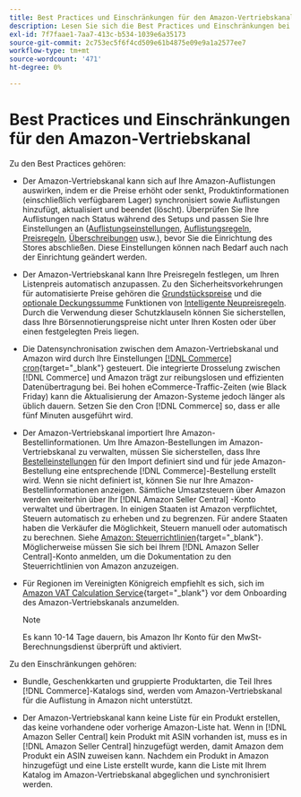 ```yaml
---
title: Best Practices und Einschränkungen für den Amazon-Vertriebskanal
description: Lesen Sie sich die Best Practices und Einschränkungen bei der Verwendung des Amazon-Vertriebskanals für Adobe Commerce und Magento Open Source durch.
exl-id: 7f7faae1-7aa7-413c-b534-1039e6a35173
source-git-commit: 2c753ec5f6f4cd509e61b4875e09e9a1a2577ee7
workflow-type: tm+mt
source-wordcount: '471'
ht-degree: 0%

---
```


# Best Practices und Einschränkungen für den Amazon-Vertriebskanal

Zu den Best Practices gehören:

- Der Amazon-Vertriebskanal kann sich auf Ihre Amazon-Auflistungen auswirken, indem er die Preise erhöht oder senkt, Produktinformationen (einschließlich verfügbarem Lager) synchronisiert sowie Auflistungen hinzufügt, aktualisiert und beendet (löscht). Überprüfen Sie Ihre Auflistungen nach Status während des Setups und passen Sie Ihre Einstellungen an ([Auflistungseinstellungen](./listing-settings.md), [Auflistungsregeln](./listing-rules.md), [Preisregeln](./pricing-products.md), [Überschreibungen](./overrides.md) usw.), bevor Sie die Einrichtung des Stores abschließen. Diese Einstellungen können nach Bedarf auch nach der Einrichtung geändert werden.

- Der Amazon-Vertriebskanal kann Ihre Preisregeln festlegen, um Ihren Listenpreis automatisch anzupassen. Zu den Sicherheitsvorkehrungen für automatisierte Preise gehören die [Grundstückspreise](./floor-price.md) und die [optionale Deckungssumme](./optional-ceiling-price.md) Funktionen von [Intelligente Neupreisregeln](./intelligent-repricing-rules.md). Durch die Verwendung dieser Schutzklauseln können Sie sicherstellen, dass Ihre Börsennotierungspreise nicht unter Ihren Kosten oder über einen festgelegten Preis liegen.

- Die Datensynchronisation zwischen dem Amazon-Vertriebskanal und Amazon wird durch Ihre Einstellungen [[!DNL Commerce] cron](https://docs.magento.com/user-guide/system/cron.html){target=&quot;_blank&quot;} gesteuert. Die integrierte Drosselung zwischen [!DNL Commerce] und Amazon trägt zur reibungslosen und effizienten Datenübertragung bei. Bei hohen eCommerce-Traffic-Zeiten (wie Black Friday) kann die Aktualisierung der Amazon-Systeme jedoch länger als üblich dauern. Setzen Sie den Cron [!DNL Commerce] so, dass er alle fünf Minuten ausgeführt wird.

- Der Amazon-Vertriebskanal importiert Ihre Amazon-Bestellinformationen. Um Ihre Amazon-Bestellungen im Amazon-Vertriebskanal zu verwalten, müssen Sie sicherstellen, dass Ihre [Bestelleinstellungen](./order-settings.md) für den Import definiert sind und für jede Amazon-Bestellung eine entsprechende [!DNL Commerce]-Bestellung erstellt wird. Wenn sie nicht definiert ist, können Sie nur Ihre Amazon-Bestellinformationen anzeigen. Sämtliche Umsatzsteuern über Amazon werden weiterhin über Ihr [!DNL Amazon Seller Central] -Konto verwaltet und übertragen. In einigen Staaten ist Amazon verpflichtet, Steuern automatisch zu erheben und zu begrenzen. Für andere Staaten haben die Verkäufer die Möglichkeit, Steuern manuell oder automatisch zu berechnen. Siehe [Amazon: Steuerrichtlinien](https://sellercentral.amazon.com/gp/help/external/help.html?itemID=200405820&amp;language=en_US/){target=&quot;_blank&quot;}. Möglicherweise müssen Sie sich bei Ihrem [!DNL Amazon Seller Central]-Konto anmelden, um die Dokumentation zu den Steuerrichtlinien von Amazon anzuzeigen.

- Für Regionen im Vereinigten Königreich empfiehlt es sich, sich im [Amazon VAT Calculation Service](https://sell.amazon.co.uk/learn/vat-resources/){target=&quot;_blank&quot;} vor dem Onboarding des Amazon-Vertriebskanals anzumelden.


   >[!NOTE]
   >
   >Es kann 10-14 Tage dauern, bis Amazon Ihr Konto für den MwSt-Berechnungsdienst überprüft und aktiviert.

Zu den Einschränkungen gehören:

- Bundle, Geschenkkarten und gruppierte Produktarten, die Teil Ihres [!DNL Commerce]-Katalogs sind, werden vom Amazon-Vertriebskanal für die Auflistung in Amazon nicht unterstützt.

- Der Amazon-Vertriebskanal kann keine Liste für ein Produkt erstellen, das keine vorhandene oder vorherige Amazon-Liste hat. Wenn in [!DNL Amazon Seller Central] kein Produkt mit ASIN vorhanden ist, muss es in [!DNL Amazon Seller Central] hinzugefügt werden, damit Amazon dem Produkt ein ASIN zuweisen kann. Nachdem ein Produkt in Amazon hinzugefügt und eine Liste erstellt wurde, kann die Liste mit Ihrem Katalog im Amazon-Vertriebskanal abgeglichen und synchronisiert werden.

